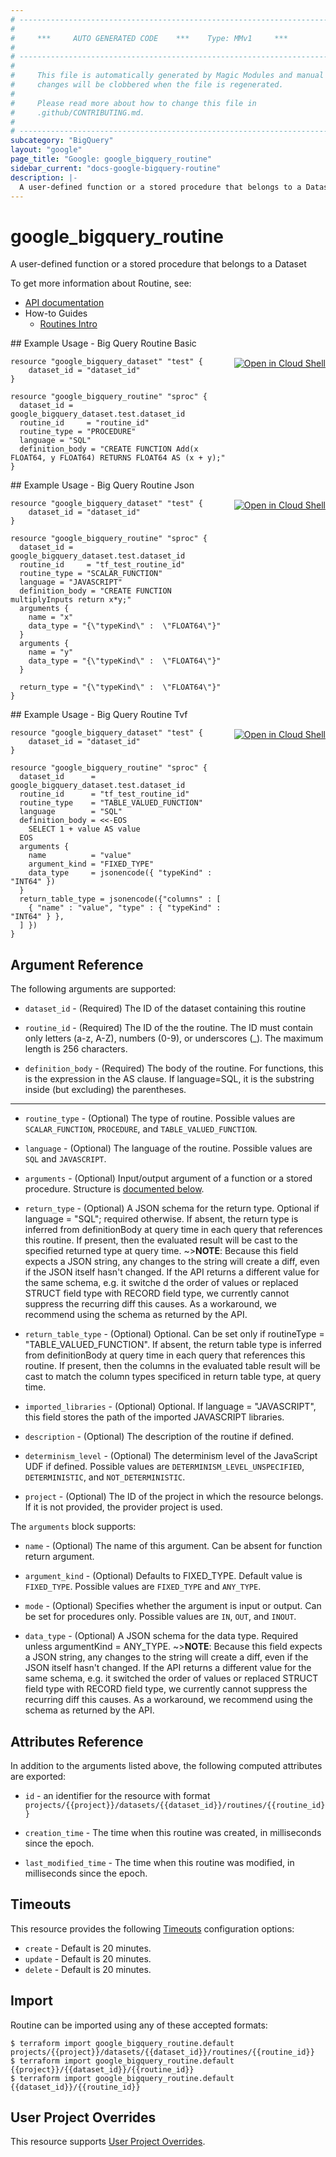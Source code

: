 ```yaml
---
# ----------------------------------------------------------------------------
#
#     ***     AUTO GENERATED CODE    ***    Type: MMv1     ***
#
# ----------------------------------------------------------------------------
#
#     This file is automatically generated by Magic Modules and manual
#     changes will be clobbered when the file is regenerated.
#
#     Please read more about how to change this file in
#     .github/CONTRIBUTING.md.
#
# ----------------------------------------------------------------------------
subcategory: "BigQuery"
layout: "google"
page_title: "Google: google_bigquery_routine"
sidebar_current: "docs-google-bigquery-routine"
description: |-
  A user-defined function or a stored procedure that belongs to a Dataset
---
```


# google\_bigquery\_routine

A user-defined function or a stored procedure that belongs to a Dataset


To get more information about Routine, see:

* [API documentation](https://cloud.google.com/bigquery/docs/reference/rest/v2/routines)
* How-to Guides
    * [Routines Intro](https://cloud.google.com/bigquery/docs/reference/rest/v2/routines)

<div class = "oics-button" style="float: right; margin: 0 0 -15px">
  <a href="https://console.cloud.google.com/cloudshell/open?cloudshell_git_repo=https%3A%2F%2Fgithub.com%2Fterraform-google-modules%2Fdocs-examples.git&cloudshell_working_dir=big_query_routine_basic&cloudshell_image=gcr.io%2Fgraphite-cloud-shell-images%2Fterraform%3Alatest&open_in_editor=main.tf&cloudshell_print=.%2Fmotd&cloudshell_tutorial=.%2Ftutorial.md" target="_blank">
    <img alt="Open in Cloud Shell" src="//gstatic.com/cloudssh/images/open-btn.svg" style="max-height: 44px; margin: 32px auto; max-width: 100%;">
  </a>
</div>
## Example Usage - Big Query Routine Basic


```hcl
resource "google_bigquery_dataset" "test" {
	dataset_id = "dataset_id"
}

resource "google_bigquery_routine" "sproc" {
  dataset_id = google_bigquery_dataset.test.dataset_id
  routine_id     = "routine_id"
  routine_type = "PROCEDURE"
  language = "SQL"
  definition_body = "CREATE FUNCTION Add(x FLOAT64, y FLOAT64) RETURNS FLOAT64 AS (x + y);"
}
```
<div class = "oics-button" style="float: right; margin: 0 0 -15px">
  <a href="https://console.cloud.google.com/cloudshell/open?cloudshell_git_repo=https%3A%2F%2Fgithub.com%2Fterraform-google-modules%2Fdocs-examples.git&cloudshell_working_dir=big_query_routine_json&cloudshell_image=gcr.io%2Fgraphite-cloud-shell-images%2Fterraform%3Alatest&open_in_editor=main.tf&cloudshell_print=.%2Fmotd&cloudshell_tutorial=.%2Ftutorial.md" target="_blank">
    <img alt="Open in Cloud Shell" src="//gstatic.com/cloudssh/images/open-btn.svg" style="max-height: 44px; margin: 32px auto; max-width: 100%;">
  </a>
</div>
## Example Usage - Big Query Routine Json


```hcl
resource "google_bigquery_dataset" "test" {
	dataset_id = "dataset_id"
}

resource "google_bigquery_routine" "sproc" {
  dataset_id = google_bigquery_dataset.test.dataset_id
  routine_id     = "tf_test_routine_id"
  routine_type = "SCALAR_FUNCTION"
  language = "JAVASCRIPT"
  definition_body = "CREATE FUNCTION multiplyInputs return x*y;"
  arguments {
    name = "x"
    data_type = "{\"typeKind\" :  \"FLOAT64\"}"
  } 
  arguments {
    name = "y"
    data_type = "{\"typeKind\" :  \"FLOAT64\"}"
  }
   
  return_type = "{\"typeKind\" :  \"FLOAT64\"}"
}
```
<div class = "oics-button" style="float: right; margin: 0 0 -15px">
  <a href="https://console.cloud.google.com/cloudshell/open?cloudshell_git_repo=https%3A%2F%2Fgithub.com%2Fterraform-google-modules%2Fdocs-examples.git&cloudshell_working_dir=big_query_routine_tvf&cloudshell_image=gcr.io%2Fgraphite-cloud-shell-images%2Fterraform%3Alatest&open_in_editor=main.tf&cloudshell_print=.%2Fmotd&cloudshell_tutorial=.%2Ftutorial.md" target="_blank">
    <img alt="Open in Cloud Shell" src="//gstatic.com/cloudssh/images/open-btn.svg" style="max-height: 44px; margin: 32px auto; max-width: 100%;">
  </a>
</div>
## Example Usage - Big Query Routine Tvf


```hcl
resource "google_bigquery_dataset" "test" {
	dataset_id = "dataset_id"
}

resource "google_bigquery_routine" "sproc" {
  dataset_id      = google_bigquery_dataset.test.dataset_id
  routine_id      = "tf_test_routine_id"
  routine_type    = "TABLE_VALUED_FUNCTION"
  language        = "SQL"
  definition_body = <<-EOS
    SELECT 1 + value AS value
  EOS
  arguments {
    name          = "value"
    argument_kind = "FIXED_TYPE"
    data_type     = jsonencode({ "typeKind" : "INT64" })
  }
  return_table_type = jsonencode({"columns" : [
    { "name" : "value", "type" : { "typeKind" : "INT64" } },
  ] })
}
```

## Argument Reference

The following arguments are supported:


* `dataset_id` -
  (Required)
  The ID of the dataset containing this routine

* `routine_id` -
  (Required)
  The ID of the the routine. The ID must contain only letters (a-z, A-Z), numbers (0-9), or underscores (_). The maximum length is 256 characters.

* `definition_body` -
  (Required)
  The body of the routine. For functions, this is the expression in the AS clause.
  If language=SQL, it is the substring inside (but excluding) the parentheses.


- - -


* `routine_type` -
  (Optional)
  The type of routine.
  Possible values are `SCALAR_FUNCTION`, `PROCEDURE`, and `TABLE_VALUED_FUNCTION`.

* `language` -
  (Optional)
  The language of the routine.
  Possible values are `SQL` and `JAVASCRIPT`.

* `arguments` -
  (Optional)
  Input/output argument of a function or a stored procedure.
  Structure is [documented below](#nested_arguments).

* `return_type` -
  (Optional)
  A JSON schema for the return type. Optional if language = "SQL"; required otherwise.
  If absent, the return type is inferred from definitionBody at query time in each query
  that references this routine. If present, then the evaluated result will be cast to
  the specified returned type at query time. ~>**NOTE**: Because this field expects a JSON
  string, any changes to the string will create a diff, even if the JSON itself hasn't
  changed. If the API returns a different value for the same schema, e.g. it switche
  d the order of values or replaced STRUCT field type with RECORD field type, we currently
  cannot suppress the recurring diff this causes. As a workaround, we recommend using
  the schema as returned by the API.

* `return_table_type` -
  (Optional)
  Optional. Can be set only if routineType = "TABLE_VALUED_FUNCTION".
  If absent, the return table type is inferred from definitionBody at query time in each query
  that references this routine. If present, then the columns in the evaluated table result will
  be cast to match the column types specificed in return table type, at query time.

* `imported_libraries` -
  (Optional)
  Optional. If language = "JAVASCRIPT", this field stores the path of the
  imported JAVASCRIPT libraries.

* `description` -
  (Optional)
  The description of the routine if defined.

* `determinism_level` -
  (Optional)
  The determinism level of the JavaScript UDF if defined.
  Possible values are `DETERMINISM_LEVEL_UNSPECIFIED`, `DETERMINISTIC`, and `NOT_DETERMINISTIC`.

* `project` - (Optional) The ID of the project in which the resource belongs.
    If it is not provided, the provider project is used.


<a name="nested_arguments"></a>The `arguments` block supports:

* `name` -
  (Optional)
  The name of this argument. Can be absent for function return argument.

* `argument_kind` -
  (Optional)
  Defaults to FIXED_TYPE.
  Default value is `FIXED_TYPE`.
  Possible values are `FIXED_TYPE` and `ANY_TYPE`.

* `mode` -
  (Optional)
  Specifies whether the argument is input or output. Can be set for procedures only.
  Possible values are `IN`, `OUT`, and `INOUT`.

* `data_type` -
  (Optional)
  A JSON schema for the data type. Required unless argumentKind = ANY_TYPE.
  ~>**NOTE**: Because this field expects a JSON string, any changes to the string
  will create a diff, even if the JSON itself hasn't changed. If the API returns
  a different value for the same schema, e.g. it switched the order of values
  or replaced STRUCT field type with RECORD field type, we currently cannot
  suppress the recurring diff this causes. As a workaround, we recommend using
  the schema as returned by the API.

## Attributes Reference

In addition to the arguments listed above, the following computed attributes are exported:

* `id` - an identifier for the resource with format `projects/{{project}}/datasets/{{dataset_id}}/routines/{{routine_id}}`

* `creation_time` -
  The time when this routine was created, in milliseconds since the
  epoch.

* `last_modified_time` -
  The time when this routine was modified, in milliseconds since the
  epoch.


## Timeouts

This resource provides the following
[Timeouts](/docs/configuration/resources.html#timeouts) configuration options:

- `create` - Default is 20 minutes.
- `update` - Default is 20 minutes.
- `delete` - Default is 20 minutes.

## Import


Routine can be imported using any of these accepted formats:

```
$ terraform import google_bigquery_routine.default projects/{{project}}/datasets/{{dataset_id}}/routines/{{routine_id}}
$ terraform import google_bigquery_routine.default {{project}}/{{dataset_id}}/{{routine_id}}
$ terraform import google_bigquery_routine.default {{dataset_id}}/{{routine_id}}
```

## User Project Overrides

This resource supports [User Project Overrides](https://www.terraform.io/docs/providers/google/guides/provider_reference.html#user_project_override).
